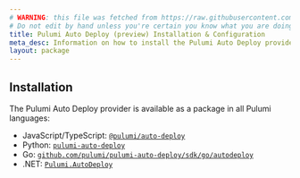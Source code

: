 ```yaml
---
# WARNING: this file was fetched from https://raw.githubusercontent.com/pulumi/pulumi-auto-deploy/v0.0.4/docs/installation-configuration.md
# Do not edit by hand unless you're certain you know what you are doing!
title: Pulumi Auto Deploy (preview) Installation & Configuration
meta_desc: Information on how to install the Pulumi Auto Deploy provider.
layout: package
---
```


## Installation

The Pulumi Auto Deploy provider is available as a package in all Pulumi languages:

* JavaScript/TypeScript: [`@pulumi/auto-deploy`](https://www.npmjs.com/package/@pulumi/auto-deploy)
* Python: [`pulumi-auto-deploy`](https://pypi.org/project/pulumi-auto-deploy/)
* Go: [`github.com/pulumi/pulumi-auto-deploy/sdk/go/autodeploy`](https://pkg.go.dev/github.com/pulumi/pulumi-auto-deploy/sdk)
* .NET: [`Pulumi.AutoDeploy`](https://www.nuget.org/packages/Pulumi.AutoDeploy)